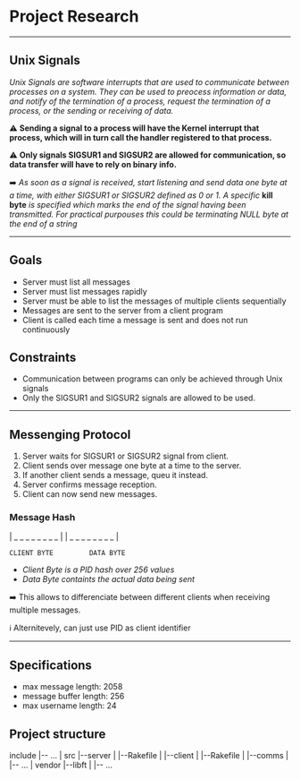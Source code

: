 # Project Research
---

## Unix Signals

*Unix Signals are software interrupts that are used to communicate between
processes on a system. They can be used to preocess information or data, and
notify of the termination of a process, request the termination of a process, or
the sending or receiving of data.* 

⚠️  **Sending a signal to a process will have the Kernel interrupt that process,
which will in turn call the handler registered to that process.**

⚠️  **Only signals SIGSUR1 and SIGSUR2 are allowed for communication, so data
transfer will have to rely on binary info.**

➡️  *As soon as a signal is received, start listening and send data one byte at a
time, with either SIGSUR1 or SIGSUR2 defined as 0 or 1. A specific* **kill
byte** *is specified which marks the end of the signal having been transmitted.
For practical purpouses this could be terminating NULL byte at the end of a
string*

---

## Goals

- Server must list all messages
- Server must list messages rapidly
- Server must be able to list the messages of multiple clients sequentially
- Messages are sent to the server from a client program
- Client is called each time a message is sent and does not run continuously

## Constraints

- Communication between programs can only be achieved through Unix signals
- Only the SIGSUR1 and SIGSUR2 signals are allowed to be used.

---

## Messenging Protocol

1. Server waits for SIGSUR1 or SIGSUR2 signal from client.
2. Client sends over message one byte at a time to the server.
3. If another client sends a message, queu it instead.
4. Server confirms message reception.
5. Client can now send new messages.

### Message Hash

| _ _ _ _ _ _ _ _ | | _ _ _ _ _ _ _ _ |
     
    CLIENT BYTE         DATA BYTE

- *Client Byte is a PID hash over 256 values*
- *Data Byte containts the actual data being sent*

➡️  This allows to differenciate between different clients when receiving
multiple messages.

ℹ️  Alternitevely, can just use PID as client identifier

---

## Specifications

- max message length: 2058
- message buffer length: 256
- max username length: 24

## Project structure

include
 |-- ...
 |
src
 |--server
 |    |--Rakefile
 |
 |--client
 |    |--Rakefile
 |
 |--comms
 |    |-- ...
 |
 vendor
 |--libft
 |    |-- ...
